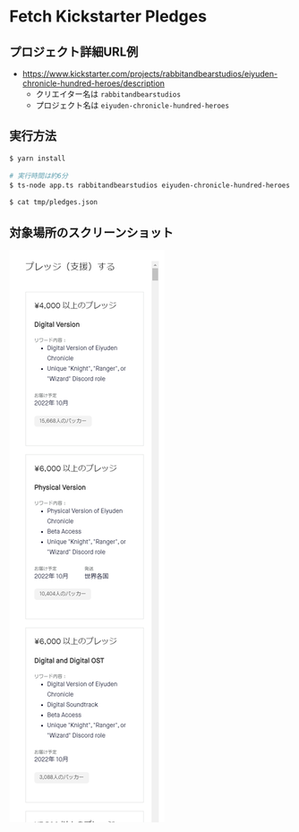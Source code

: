 # Fetch Kickstarter Pledges

## プロジェクト詳細URL例
- https://www.kickstarter.com/projects/rabbitandbearstudios/eiyuden-chronicle-hundred-heroes/description
  - クリエイター名は `rabbitandbearstudios`
  - プロジェクト名は `eiyuden-chronicle-hundred-heroes`

## 実行方法

```bash
$ yarn install
```

```bash
# 実行時間は約6分
$ ts-node app.ts rabbitandbearstudios eiyuden-chronicle-hundred-heroes /path/to/result.json
```

```bash
$ cat tmp/pledges.json
```

## 対象場所のスクリーンショット

![プレッジリスト](/pledges.png)
